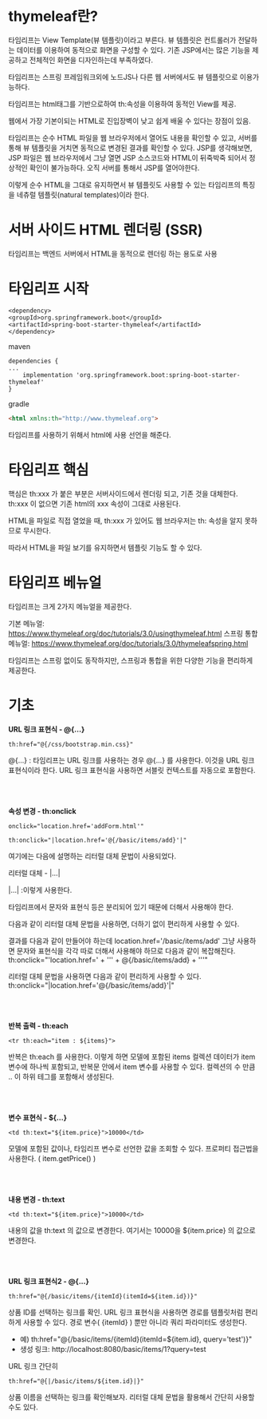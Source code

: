 # thymeleaf란?

타임리프는 View Template(뷰 템플릿)이라고 부른다. 
뷰 템플릿은 컨트롤러가 전달하는 데이터를 이용하여 동적으로 화면을 구성할 수 있다. 기존 JSP에서는 많은 기능을 제공하고 전체적인 화면을 디자인하는데 부족하였다. 

타임리프는 스프링 프레임워크외에 노드JS나 다른 웹 서버에서도 뷰 템플릿으로 이용가능하다.

​타임리프는 html태그를 기반으로하여 th:속성을 이용하여 동적인 View를 제공.

웹에서 가장 기본이되는 HTML로 진입장벽이 낮고 쉽게 배울 수 있다는 장점이 있음.

타임리프는 순수 HTML 파일을 웹 브라우저에서 열어도 내용을 확인할 수 있고, 서버를 통해 뷰 템플릿을 거치면 동적으로 변경된 결과를 확인할 수 있다. JSP를 생각해보면, JSP 파일은 웹 브라우저에서 그냥 열면
JSP 소스코드와 HTML이 뒤죽박죽 되어서 정상적인 확인이 불가능하다. 오직 서버를 통해서 JSP를 열어야한다.

이렇게 순수 HTML을 그대로 유지하면서 뷰 템플릿도 사용할 수 있는 타임리프의 특징을 네츄럴 템플릿(natural templates)이라 한다.

# 서버 사이드 HTML 렌더링 (SSR)

타임리프는 백엔드 서버에서 HTML을 동적으로 렌더링 하는 용도로 사용


# 타임리프 시작

```
<dependency>
<groupId>org.springframework.boot</groupId>
<artifactId>spring-boot-starter-thymeleaf</artifactId>
</dependency>
```
maven

```
dependencies {
...
	implementation 'org.springframework.boot:spring-boot-starter-thymeleaf'
}
```
gradle

```html
<html xmlns:th="http://www.thymeleaf.org">
```
타임리프를 사용하기 위해서 html에 사용 선언을 해준다.

# 타임리프 핵심

핵심은 th:xxx 가 붙은 부분은 서버사이드에서 렌더링 되고, 기존 것을 대체한다. th:xxx 이 없으면 기존 html의 xxx 속성이 그대로 사용된다.

HTML을 파일로 직접 열었을 때, th:xxx 가 있어도 웹 브라우저는 th: 속성을 알지 못하므로 무시한다.

따라서 HTML을 파일 보기를 유지하면서 템플릿 기능도 할 수 있다.

# 타임리프 베뉴얼

타임리프는 크게 2가지 메뉴얼을 제공한다.

기본 메뉴얼: https://www.thymeleaf.org/doc/tutorials/3.0/usingthymeleaf.html
스프링 통합 메뉴얼: https://www.thymeleaf.org/doc/tutorials/3.0/thymeleafspring.html

타임리프는 스프링 없이도 동작하지만, 스프링과 통합을 위한 다양한 기능을 편리하게 제공한다.

# 기초

**URL 링크 표현식 - @{...}**
```
th:href="@{/css/bootstrap.min.css}"
```
@{...} : 타임리프는 URL 링크를 사용하는 경우 @{...} 를 사용한다. 이것을 URL 링크 표현식이라 한다.
URL 링크 표현식을 사용하면 서블릿 컨텍스트를 자동으로 포함한다.

<br><br>

**속성 변경 - th:onclick**
```
onclick="location.href='addForm.html'"

th:onclick="|location.href='@{/basic/items/add}'|"
```
여기에는 다음에 설명하는 리터럴 대체 문법이 사용되었다. 

리터럴 대체 - |...|

|...| :이렇게 사용한다.

타임리프에서 문자와 표현식 등은 분리되어 있기 때문에 더해서 사용해야 한다.

<span th:text="'Welcome to our application, ' + ${user.name} + '!'">
다음과 같이 리터럴 대체 문법을 사용하면, 더하기 없이 편리하게 사용할 수 있다.
	
<span th:text="|Welcome to our application, ${user.name}!|">

결과를 다음과 같이 만들어야 하는데
location.href='/basic/items/add'
그냥 사용하면 문자와 표현식을 각각 따로 더해서 사용해야 하므로 다음과 같이 복잡해진다.
th:onclick="'location.href=' + '\'' + @{/basic/items/add} + '\''"
	
리터럴 대체 문법을 사용하면 다음과 같이 편리하게 사용할 수 있다.
th:onclick="|location.href='@{/basic/items/add}'|"

<br><br>
	
**반복 출력 - th:each**
```
<tr th:each="item : ${items}">
```
반복은 th:each 를 사용한다. 이렇게 하면 모델에 포함된 items 컬렉션 데이터가 item 변수에 하나씩 포함되고, 반복문 안에서 item 변수를 사용할 수 있다.
컬렉션의 수 만큼 <tr>..</tr> 이 하위 테그를 포함해서 생성된다.

<br><br>
	
**변수 표현식 - ${...}**
```	
<td th:text="${item.price}">10000</td>
```
모델에 포함된 값이나, 타임리프 변수로 선언한 값을 조회할 수 있다. 프로퍼티 접근법을 사용한다. ( item.getPrice() )
	
<br><br>
	
**내용 변경 - th:text**
```
<td th:text="${item.price}">10000</td>
```
내용의 값을 th:text 의 값으로 변경한다.
여기서는 10000을 ${item.price} 의 값으로 변경한다.

<br><br>
	
**URL 링크 표현식2 - @{...}**
```
th:href="@{/basic/items/{itemId}(itemId=${item.id})}"
```
상품 ID를 선택하는 링크를 확인. URL 링크 표현식을 사용하면 경로를 템플릿처럼 편리하게 사용할 수 있다. 경로 변수( {itemId} ) 뿐만 아니라 쿼리 파라미터도 생성한다.
	
- 예) th:href="@{/basic/items/{itemId}(itemId=${item.id}, query='test')}"
- 생성 링크: http://localhost:8080/basic/items/1?query=test
	
URL 링크 간단히
```
th:href="@{|/basic/items/${item.id}|}"
```
	
상품 이름을 선택하는 링크를 확인해보자.
리터럴 대체 문법을 활용해서 간단히 사용할 수도 있다.
	
	

